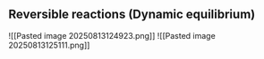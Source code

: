 ## Reversible reactions (Dynamic equilibrium)
![[Pasted image 20250813124923.png]]
![[Pasted image 20250813125111.png]]
